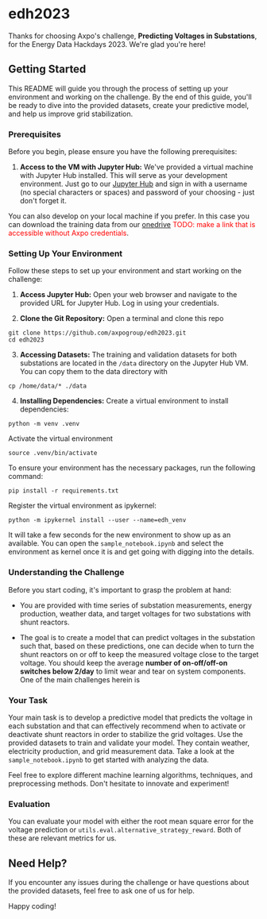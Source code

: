 # edh2023
Thanks for choosing Axpo's challenge, **Predicting Voltages in Substations**, for the Energy Data Hackdays 2023. We're glad you're here!

## Getting Started

This README will guide you through the process of setting up your environment and working on the challenge. By the end of this guide, you'll be ready to dive into the provided datasets, create your predictive model, and help us improve grid stabilization.

### Prerequisites

Before you begin, please ensure you have the following prerequisites:

1. **Access to the VM with Jupyter Hub:** We've provided a virtual machine with Jupyter Hub installed. This will serve as your development environment. Just go to our [Jupyter Hub](http://axe-lab-appl-energy-data-hackdays.westeurope.cloudapp.azure.com/hub) and sign in with a username (no special characters or spaces) and password of your choosing - just don't forget it.

You can also develop on your local machine if you prefer. In this case you can download the training data from our [onedrive](https://axpogrp.sharepoint.com/:f:/s/CMTYTOMDigitalAssetSolutions-MTA/Egl90FJJk3hPqqRx8VOa690Bv86Iz06FaFBMdVxu_jH0UA?e=msOiL1) <span style="color:red">TODO: make a link that is accessible without Axpo credentials</span>.

### Setting Up Your Environment

Follow these steps to set up your environment and start working on the challenge:

1. **Access Jupyter Hub:**
Open your web browser and navigate to the provided URL for Jupyter Hub. Log in using your credentials.

2. **Clone the Git Repository:**
Open a terminal and clone this repo
```console
git clone https://github.com/axpogroup/edh2023.git
cd edh2023
```

3. **Accessing Datasets:**
The training and validation datasets for both substations are located in the `/data` directory on the Jupyter Hub VM. You can copy them to the data directory with 
```console
cp /home/data/* ./data
```

4. **Installing Dependencies:**
Create a virtual environment to install dependencies:
```console
python -m venv .venv
```
Activate the virtual environment
```console
source .venv/bin/activate
```
To ensure your environment has the necessary packages, run the following command:
```console
pip install -r requirements.txt
```
Register the virtual environment as ipykernel:
```console
python -m ipykernel install --user --name=edh_venv
```
It will take a few seconds for the new environment to show up as an available. You can open the `sample_notebook.ipynb` and select the environment as kernel once it is and get going with digging into the details.
### Understanding the Challenge

Before you start coding, it's important to grasp the problem at hand:

- You are provided with time series of substation measurements, energy production, weather data, and target voltages for two substations with shunt reactors.

- The goal is to create a model that can predict voltages in the substation such that, based on these predictions, one can decide when to turn the shunt reactors on or off to keep the measured voltage close to the target voltage. You should keep the average **number of on-off/off-on switches below 2/day** to limit wear and tear on system components. One of the main challenges herein is

### Your Task

Your main task is to develop a predictive model that predicts the voltage in each substation and that can effectively recommend when to activate or deactivate shunt reactors in order to stabilize the grid voltages. Use the provided datasets to train and validate your model. They contain weather, electricity production, and grid measurement data. Take a look at the `sample_notebook.ipynb` to get started with analyzing the data.

Feel free to explore different machine learning algorithms, techniques, and preprocessing methods. Don't hesitate to innovate and experiment!

### Evaluation

You can evaluate your model with either the root mean square error for the voltage prediction or `utils.eval.alternative_strategy_reward`. Both of these are relevant metrics for us.

## Need Help?

If you encounter any issues during the challenge or have questions about the provided datasets, feel free to ask one of us for help. 

Happy coding!
